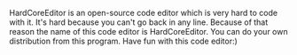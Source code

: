 HardCoreEditor is an open-source code editor which is very hard to code with it.
It's hard because you can't go back in any line. Because of that reason the name of this code editor is HardCoreEditor.
You can do your own distribution from this program.
Have fun with this code editor:)